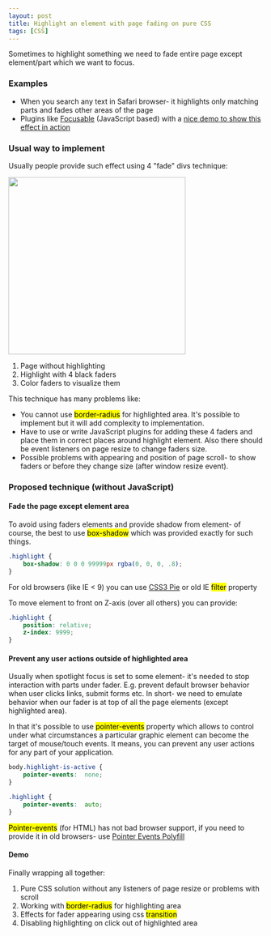 ```yaml
---
layout: post
title: Highlight an element with page fading on pure CSS
tags: [CSS]
---
```


Sometimes to highlight something we need to fade entire page except element/part which we want to focus.

<h3>Examples</h3>

<ul>
    <li>
        When you search any text in Safari browser- it highlights only matching parts and fades other areas of the page
    </li>
    <li>
        Plugins like <a target="_blank" href="https://github.com/zzarcon/focusable">Focusable</a> (JavaScript based) with a <a target="_blank" href="http://zzarcon.github.io/focusable/">nice demo to show this effect in action</a>
    </li>
</ul>

<div class="more"></div>

<h3>Usual way to implement</h3>

Usually people provide such effect using 4 "fade" divs technique:

<img width="350" src="https://i.imgur.com/sjaiFLR.png" alt=""/>

<ol>
    <li>
        Page without highlighting
    </li>
    <li>
        Highlight with 4 black faders
    </li>
    <li>
        Color faders to visualize them
    </li>
</ol>

This technique has many problems like:
<ul>
    <li>
        You cannot use <mark>border-radius</mark> for highlighted area. It's possible to implement but it will add complexity to implementation.
    </li>
    <li>
        Have to use or write JavaScript plugins for adding these 4 faders and place them in correct places around highlight element.
        Also there should be event listeners on page resize to change faders size.
    </li>
    <li>
        Possible problems with appearing and position of page scroll- to show faders or before they change size (after window resize event).
    </li>
</ul>


<h3>Proposed technique (without JavaScript)</h3>

<h4>Fade the page except element area</h4>

To avoid using faders elements and provide shadow from element- of course,
the best to use <mark>box-shadow</mark> which was provided exactly for such things.

```css
.highlight {
    box-shadow: 0 0 0 99999px rgba(0, 0, 0, .8);
}
```

For old browsers (like IE < 9) you can use <a href="http://css3pie.com/">CSS3 Pie</a> or old IE <mark>filter</mark> property

To move element to front on Z-axis (over all others) you can provide:

```css
.highlight {
    position: relative;
    z-index: 9999;
}
```

<h4>Prevent any user actions outside of highlighted area</h4>

Usually when spotlight focus is set to some element- it's needed to stop interaction with parts under fader.
E.g. prevent default browser behavior when user clicks links, submit forms etc.
In short- we need to emulate behavior when our fader is at top of all the page elements (except highlighted area).

In that it's possible to use <mark>pointer-events</mark> property which
allows to control under what circumstances a particular graphic element can become the target of mouse/touch events.
It means, you can prevent any user actions for any part of your application.

```css
body.highlight-is-active {
    pointer-events:  none;
}

.highlight {
    pointer-events:  auto;
}
```

<mark>Pointer-events</mark> (for HTML) has not bad browser support, if you need to provide it in old browsers-
use <a href="https://github.com/kmewhort/pointer_events_polyfill/blob/master/pointer_events_polyfill.js">Pointer Events Polyfill</a>

<div class="caniuse" data-feature="pointer-events"></div>


<h4>Demo</h4>

Finally wrapping all together:

<ol>
    <li>
        Pure CSS solution without any listeners of page resize or problems with scroll
    </li>
    <li>
        Working with <mark>border-radius</mark> for highlighting area
    </li>
    <li>
        Effects for fader appearing using css <mark>transition</mark>
    </li>
    <li>
        Disabling highlighting on click out of highlighted area
    </li>
</ol>

<span data-height="330" data-theme-id="178" data-slug-hash="zxKJQQ" data-user="malyw" data-default-tab="result" class="codepen"></span>